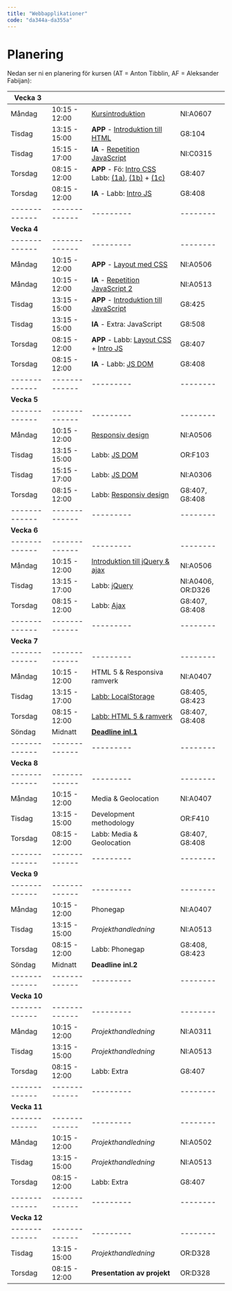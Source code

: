 ```yaml
---
title: "Webbapplikationer"
code: "da344a-da355a"
---
```


# Planering

Nedan ser ni en planering för kursen (AT = Anton Tibblin, AF = Aleksander Fabijan):

| Vecka 3 | | | |
| ------------- |-------------| ---------| -------- |
| Måndag | 10:15 - 12:00 | [Kursintroduktion](lectures/le1.html) | NI:A0607 | AT
| Tisdag | 13:15 - 15:00 | **APP** - [Introduktion till HTML](lectures/le2.html) | G8:104 | AT
| Tisdag | 15:15 - 17:00 | **IA** - [Repetition JavaScript](lectures/le3.html) | NI:C0315 | AF
| Torsdag| 08:15 - 12:00 | **APP** - Fö: [Intro CSS](lectures/le4.html) Labb: [(1a)](exercises/ex1.html), [(1b)](exercises/ex2.html) + [(1c)](exercises/ex3.html) | G8:407 | AT
| Torsdag| 08:15 - 12:00 | **IA** - Labb: [Intro JS](exercises/ex5.html) | G8:408 | AF
| ------------- |-------------| ---------| -------- |
| **Vecka 4** | | | |
| ------------- |-------------| ---------| -------- |
| Måndag | 10:15 - 12:00 | **APP** - [Layout med CSS](lectures/le5.html) | NI:A0506 | AT
| Måndag | 10:15 - 12:00 | **IA** - [Repetition JavaScript 2](lectures/le6.html) | NI:A0513 | AF
| Tisdag | 13:15 - 15:00 | **APP** - [Introduktion till JavaScript](lectures/le7.html)| G8:425 | AT
| Tisdag | 13:15 - 15:00 | **IA** - Extra: JavaScript | G8:508 | AF
| Torsdag| 08:15 - 12:00 | **APP** - Labb: [Layout CSS](exercises/ex4.html) + [Intro JS](exercises/ex5.html) | G8:407 | AT
| Torsdag| 08:15 - 12:00 | **IA** - Labb: [JS DOM](exercises/ex6.html)| G8:408 | AF
| ------------- |-------------| ---------| -------- |
| **Vecka 5** | | | |
| ------------- |-------------| ---------| -------- |
| Måndag | 10:15 - 12:00 | [Responsiv design ](lectures/le8.html)| NI:A0506 | AT
| Tisdag | 13:15 - 15:00 | Labb: [JS DOM](exercises/ex6.html)  | OR:F103 | AT
| Tisdag | 15:15 - 17:00 | Labb: [JS DOM](exercises/ex6.html)  | NI:A0306 | AT
| Torsdag| 08:15 - 12:00 | Labb: [Responsiv design](exercises/ex7.html) | G8:407, G8:408 | AT
| ------------- |-------------| ---------| -------- |
| **Vecka 6** | | | |
| ------------- |-------------| ---------| -------- |
| Måndag | 10:15 - 12:00 | [Introduktion till jQuery & ajax](lectures/le9.html) | NI:A0506 | AT
| Tisdag | 13:15 - 17:00 | Labb: [jQuery](exercises/ex8.html)  | NI:A0406, OR:D326 | AT, AF
| Torsdag| 08:15 - 12:00 | Labb: [Ajax](exercises/ex9.html)  | G8:407, G8:408 | AT, AF
| ------------- |-------------| ---------| -------- |
| **Vecka 7** | | | |
| ------------- |-------------| ---------| -------- |
| Måndag | 10:15 - 12:00 | HTML 5 & Responsiva ramverk | NI:A0407 | AT
| Tisdag | 13:15 - 17:00 | [Labb: LocalStorage](exercises/ex10.html) | G8:405, G8:423 | AT, AF
| Torsdag| 08:15 - 12:00 | [Labb: HTML 5 & ramverk ](exercises/ex10.html) | G8:407, G8:408 | AT, AF
| Söndag | Midnatt | **[Deadline inl.1](assignments/as1.html)** | | |
| ------------- |-------------| ---------| -------- |
| **Vecka 8** | | | |
| ------------- |-------------| ---------| -------- |
| Måndag | 10:15 - 12:00 | Media & Geolocation | NI:A0407 | AT
| Tisdag | 13:15 - 15:00 | Development methodology | OR:F410 | AF
| Torsdag| 08:15 - 12:00 | Labb: Media & Geolocation | G8:407, G8:408 | AT, AF
| ------------- |-------------| ---------| -------- |
| **Vecka 9** | | | |
| ------------- |-------------| ---------| -------- |
| Måndag | 10:15 - 12:00 | Phonegap | NI:A0407 | AT
| Tisdag | 13:15 - 15:00 | *Projekthandledning* | NI:A0513 | AT, AF
| Torsdag| 08:15 - 12:00 | Labb: Phonegap | G8:408, G8:423 | AT
| Söndag | Midnatt | **Deadline inl.2** | | |
| ------------- |-------------| ---------| -------- |
| **Vecka 10** | | | |
| ------------- |-------------| ---------| -------- |
| Måndag | 10:15 - 12:00 | *Projekthandledning* | NI:A0311 | AT, AF
| Tisdag | 13:15 - 15:00 | *Projekthandledning* | NI:A0513 | AT, AF
| Torsdag| 08:15 - 12:00 | Labb: Extra | G8:407 | AT
| ------------- |-------------| ---------| -------- |
| **Vecka 11** | | | |
| ------------- |-------------| ---------| -------- |
| Måndag | 10:15 - 12:00 | *Projekthandledning* | NI:A0502 | AT, AF
| Tisdag | 13:15 - 15:00 | *Projekthandledning* | NI:A0513 | AT, AF
| Torsdag| 08:15 - 12:00 | Labb: Extra | G8:407 | AT
| ------------- |-------------| ---------| -------- |
| **Vecka 12** | | | |
| ------------- |-------------| ---------| -------- |
| Tisdag | 13:15 - 15:00 | *Projekthandledning* | OR:D328 | AT, AF
| Torsdag| 08:15 - 12:00 | **Presentation av projekt** | OR:D328 | AT
